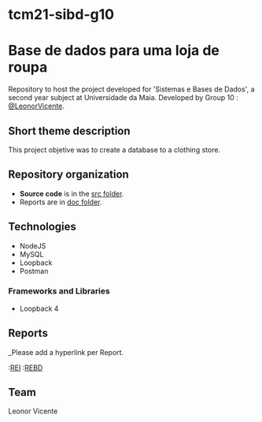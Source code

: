 # tcm21-sibd-g10

# Base de dados para uma loja de roupa

Repository to host the project developed for 'Sistemas e Bases de Dados', a second year subject at Universidade da Maia. Developed by Group 10 : [@LeonorVicente](https://github.com/leonorVicente).

## Short theme description

This project objetive was to create a database to a clothing store.

## Repository organization

* **Source code** is in the [src folder](doc/src/).
* Reports are in [doc folder](doc/).


## Technologies

* NodeJS
* MySQL
* Loopback
* Postman

### Frameworks and Libraries


* Loopback 4

## Reports
_Please add a hyperlink per Report.

:[REI](doc/rei/rei00.md)
:[REBD](doc/rebd/rebd00.md)

## Team
Leonor Vicente
